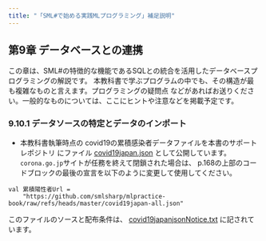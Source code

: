 ```yaml
---
title: "「SML#で始める実践MLプログラミング」補足説明"
---
```

## 第9章 データベースとの連携

この章は、SML#の特徴的な機能であるSQLとの統合を活用したデータベースプログラミングの解説です。
本教科書で学ぶプログラムの中でも、その構造が最も複雑なものと言えます。プログラミングの疑問点
などがあればお送りください。一般的なものについては、ここにヒントや注意などを掲載予定です。

### 9.10.1 データソースの特定とデータのインポート

* 本教科書執筆時点の covid19の累積感染者データファイルを本書のサポートレポジトリ
にファイル
[covid19japan.json](https://github.com/smlsharp/mlpractice-book/blob/master/covid19japan.json)
として公開しています。```corona.go.jp```サイトが任務を終えて閉鎖された場合は、
p.168の上部のコードブロックの最後の宣言を以下のように変更して使用してください。
```
val 累積陽性者Url = 
    "https://github.com/smlsharp/mlpractice-book/raw/refs/heads/master/covid19japan-all.json"
```
このファイルのソースと配布条件は、
[covid19japanjsonNotice.txt](https://github.com/smlsharp/mlpractice-book/blob/master/covid19japanjsonNotice.txt)
に記されています。

